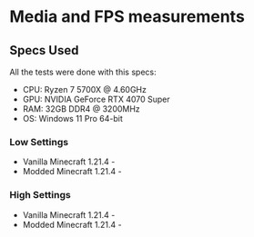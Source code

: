 # Media and FPS measurements

## Specs Used

All the tests were done with this specs:

- CPU: Ryzen 7 5700X @ 4.60GHz
- GPU: NVIDIA GeForce RTX 4070 Super
- RAM: 32GB DDR4 @ 3200MHz
- OS: Windows 11 Pro 64-bit


### Low Settings

- Vanilla Minecraft 1.21.4 - 
- Modded Minecraft 1.21.4 - 


### High Settings

- Vanilla Minecraft 1.21.4 - 
- Modded Minecraft 1.21.4 - 




